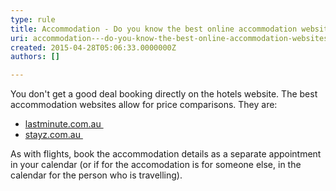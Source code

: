 ```yaml
---
type: rule
title: Accommodation - Do you know the best online accommodation websites?
uri: accommodation---do-you-know-the-best-online-accommodation-websites
created: 2015-04-28T05:06:33.0000000Z
authors: []

---
```


 ​​You don't get a good deal booking directly on the hotels website. The best accommodation websites allow for price comparisons. They are:

- [lastminute.com.au ​](http&#58;//www.lastminute.com.au/)
- [stayz.com.au ​](http&#58;//www.stayz.com.au/)

As with flights, book the accommodation details as a separate appointment in your calendar (or if for the accomodation is for someone else, in the calendar for the person who is travelling).​​
 
